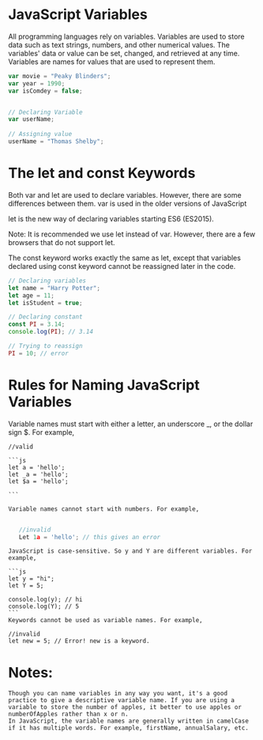# JavaScript Variables

All programming languages rely on variables. Variables are used to store data such as text strings, numbers, and other numerical values. The variables' data or value can be set, changed, and retrieved at any time. Variables are names for values that are used to represent them.


```js
var movie = "Peaky Blinders";
var year = 1990;
var isComdey = false;


// Declaring Variable
var userName;
 
// Assigning value
userName = "Thomas Shelby";

```
# The let and const Keywords

Both var and let are used to declare variables. However, there are some differences between them.
var is used in the older versions of JavaScript

let is the new way of declaring variables starting ES6 (ES2015).

Note: It is recommended we use let instead of var. However, there are a few browsers that do not support let.

The const keyword works exactly the same as let, except that variables declared using const keyword cannot be reassigned later in the code.

```js
// Declaring variables
let name = "Harry Potter";
let age = 11;
let isStudent = true;

// Declaring constant
const PI = 3.14;
console.log(PI); // 3.14

// Trying to reassign
PI = 10; // error

```

# Rules for Naming JavaScript Variables



Variable names must start with either a letter, an underscore _, or the dollar sign $. For example,

    //valid

    ```js
    let a = 'hello';
    let _a = 'hello';
    let $a = 'hello';

    ```

    Variable names cannot start with numbers. For example,
 ```js

    //invalid
    Let 1a = 'hello'; // this gives an error
  ```
    JavaScript is case-sensitive. So y and Y are different variables. For example,

    ```js
    let y = "hi";
    let Y = 5;

    console.log(y); // hi
    console.log(Y); // 5
    ```
    Keywords cannot be used as variable names. For example,

    //invalid
    let new = 5; // Error! new is a keyword.

# Notes:

    Though you can name variables in any way you want, it's a good practice to give a descriptive variable name. If you are using a variable to store the number of apples, it better to use apples or numberOfApples rather than x or n.
    In JavaScript, the variable names are generally written in camelCase if it has multiple words. For example, firstName, annualSalary, etc.
